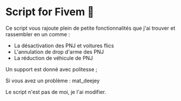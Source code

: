 # Script for Fivem 🐌

Ce script vous rajoute plein de petite fonctionnalités que j'ai trouver et rassembler en un comme : 

- La désactivation des PNJ et voitures flics
- L'annulation de drop d'arme des PNJ
- La réduction de véhicule de PNJ

Un support est donné avec politesse ;

Si vous avez un problème : mat_deejey

Le script n'est pas de moi, je l'ai modifier.